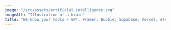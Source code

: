 ```yaml
---
image: "/src/assets/artificial_intelligence.svg"
imageAlt: "Illustration of a brain"
title: "We know your tools — GPT, Framer, Bubble, Supabase, Vercel, etc."
---
```


